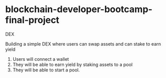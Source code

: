 # blockchain-developer-bootcamp-final-project

DEX

Building a simple DEX where users can swap assets and can stake to earn yield

1. Users will connect a wallet
2. They will be able to earn yield by staking assets to a pool
3. They will be able to start a pool.
